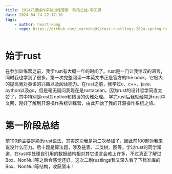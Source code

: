 ```yaml
---
title: 2024开源操作系统训练营第一阶段总结-李天源
date: 2024-04-24 22:17:10
tags:
    - author: heart-kong
    - repo: https://github.com/LearningOS/rust-rustlings-2024-spring-heart-kong
---
```

# 始于rust
在参加训练营之前，我学rust有大概一年的时间了。rust是一门让我惊叹的语言，同时我也学到了很多。第一次完整阅读一本英文书正是官方的the book，它极大的提高我对英语的兴趣以及阅读能力。在rust之前，我学过c、c++、java、python以及go，但是毫无疑问我现在是rustacean，因为rust的设计哲学简直太赞了，其中特别是rust对option和错误的优雅处理。
学完rust后我就经常逛rust中文网，刚好了解到开源操作系统训练营，由此开始了我的开源操作系统之旅。

# 第一阶段总结
前100题主要是熟悉rust语法，其实这次我是第二次参加了，因此前100题对我来说没什么压力。后十题是算法题，涉及链表、二叉树、图等。学过rust的同学知道，在rust中处理自引用的数据结构相对其它语言会难上许多，不过真正了解过Box、NonNull等之后会感觉还好。这次二刷rustlings我又深入看了下标准库的Box、NonNull等结构，收获颇丰！
